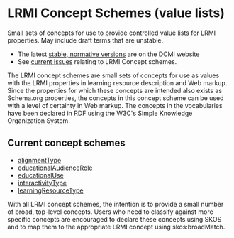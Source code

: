 # LRMI Concept Schemes (value lists)

Small sets of concepts for use to provide controlled value lists for LRMI properties. May include draft terms that are unstable.

* The latest [stable, normative versions](https://www.dublincore.org/specifications/lrmi/concept_schemes/) are on the DCMI website
* See [current issues](https://github.com/dcmi/lrmi/issues?q=is%3Aissue+is%3Aopen+label%3AConcept_schemes) relating to LRMI Concept schemes.

The LRMI concept schemes are small sets of concepts for use as values with the LRMI properties in learning resource description and Web markup. Since the properties for which these concepts are intended also exists as Schema.org properties, the concepts in this concept scheme can be used with a level of certainty in Web markup. The concepts in the vocabularies have been declared in RDF using the W3C's Simple Knowledge Organization System.

## Current concept schemes

* [alignmentType](alignmentType/)
* [educationalAudienceRole](educationalAudienceRole/)
* [educationalUse](educationalUse/)
* [interactivityType](interactivityType)
* [learningResourceType](learningResourceType)

With all LRMI concept schemes, the intention is to provide a small number of broad, top-level concepts. Users who need to classify against more specific concepts are encouraged to declare these concepts using SKOS and to map them to the appropriate LRMI concept using skos:broadMatch. 
